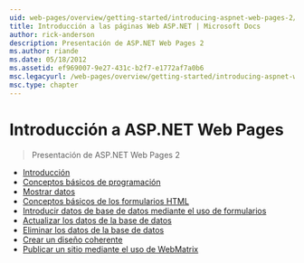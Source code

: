 ```yaml
---
uid: web-pages/overview/getting-started/introducing-aspnet-web-pages-2/index
title: Introducción a las páginas Web ASP.NET | Microsoft Docs
author: rick-anderson
description: Presentación de ASP.NET Web Pages 2
ms.author: riande
ms.date: 05/18/2012
ms.assetid: ef969007-9e27-431c-b2f7-e1772af7a0b6
msc.legacyurl: /web-pages/overview/getting-started/introducing-aspnet-web-pages-2
msc.type: chapter
---
```

<a name="introducing-aspnet-web-pages"></a>Introducción a ASP.NET Web Pages
====================
> Presentación de ASP.NET Web Pages 2


- [Introducción](getting-started.md)
- [Conceptos básicos de programación](intro-to-web-pages-programming.md)
- [Mostrar datos](displaying-data.md)
- [Conceptos básicos de los formularios HTML](form-basics.md)
- [Introducir datos de base de datos mediante el uso de formularios](entering-data.md)
- [Actualizar los datos de la base de datos](updating-data.md)
- [Eliminar los datos de la base de datos](deleting-data.md)
- [Crear un diseño coherente](layouts.md)
- [Publicar un sitio mediante el uso de WebMatrix](publishing.md)
